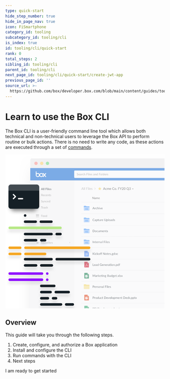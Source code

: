 ```yaml
---
type: quick-start
hide_step_number: true
hide_in_page_nav: true
icon: FiSmartphone
category_id: tooling
subcategory_id: tooling/cli
is_index: true
id: tooling/cli/quick-start
rank: 0
total_steps: 2
sibling_id: tooling/cli
parent_id: tooling/cli
next_page_id: tooling/cli/quick-start/create-jwt-app
previous_page_id: ''
source_url: >-
  https://github.com/box/developer.box.com/blob/main/content/guides/tooling/cli/quick-start/0-index.md
---
```

# Learn to use the Box CLI

<!--alex ignore executed-->

The Box CLI is a user-friendly command line tool which allows both technical and
non-technical users to leverage the Box API to perform routine or bulk actions.
There is no need to write any code, as these actions are executed through a set
of [commands][commands].

<ImageFrame center>

![CLI](./cli-code.png)

</ImageFrame>

## Overview

This guide will take you through the following steps.

1. Create, configure, and authorize a Box application
2. Install and configure the CLI
3. Run commands with the CLI
4. Next steps

<Next>

I am ready to get started

</Next>

[commands]: https://github.com/box/boxcli#command-topics